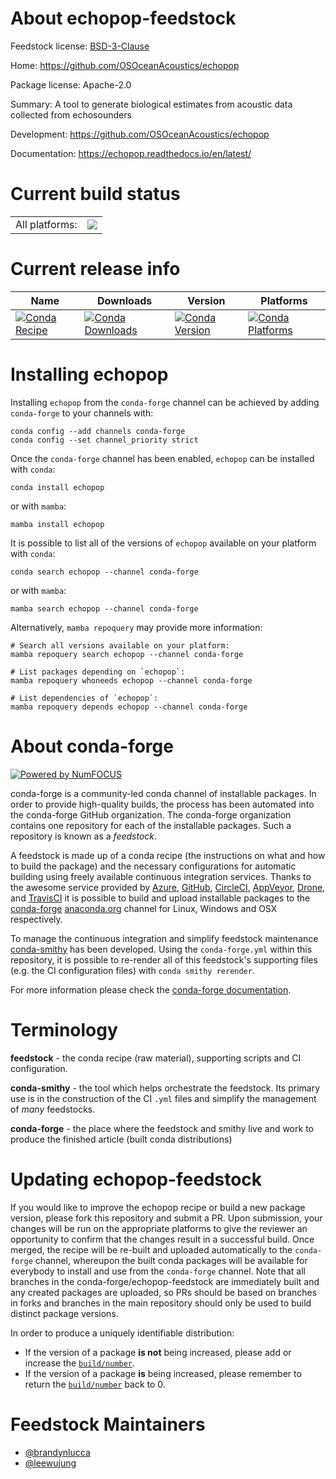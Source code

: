 About echopop-feedstock
=======================

Feedstock license: [BSD-3-Clause](https://github.com/conda-forge/echopop-feedstock/blob/main/LICENSE.txt)

Home: https://github.com/OSOceanAcoustics/echopop

Package license: Apache-2.0

Summary: A tool to generate biological estimates from acoustic data collected from echosounders

Development: https://github.com/OSOceanAcoustics/echopop

Documentation: https://echopop.readthedocs.io/en/latest/

Current build status
====================


<table><tr><td>All platforms:</td>
    <td>
      <a href="https://dev.azure.com/conda-forge/feedstock-builds/_build/latest?definitionId=23854&branchName=main">
        <img src="https://dev.azure.com/conda-forge/feedstock-builds/_apis/build/status/echopop-feedstock?branchName=main">
      </a>
    </td>
  </tr>
</table>

Current release info
====================

| Name | Downloads | Version | Platforms |
| --- | --- | --- | --- |
| [![Conda Recipe](https://img.shields.io/badge/recipe-echopop-green.svg)](https://anaconda.org/conda-forge/echopop) | [![Conda Downloads](https://img.shields.io/conda/dn/conda-forge/echopop.svg)](https://anaconda.org/conda-forge/echopop) | [![Conda Version](https://img.shields.io/conda/vn/conda-forge/echopop.svg)](https://anaconda.org/conda-forge/echopop) | [![Conda Platforms](https://img.shields.io/conda/pn/conda-forge/echopop.svg)](https://anaconda.org/conda-forge/echopop) |

Installing echopop
==================

Installing `echopop` from the `conda-forge` channel can be achieved by adding `conda-forge` to your channels with:

```
conda config --add channels conda-forge
conda config --set channel_priority strict
```

Once the `conda-forge` channel has been enabled, `echopop` can be installed with `conda`:

```
conda install echopop
```

or with `mamba`:

```
mamba install echopop
```

It is possible to list all of the versions of `echopop` available on your platform with `conda`:

```
conda search echopop --channel conda-forge
```

or with `mamba`:

```
mamba search echopop --channel conda-forge
```

Alternatively, `mamba repoquery` may provide more information:

```
# Search all versions available on your platform:
mamba repoquery search echopop --channel conda-forge

# List packages depending on `echopop`:
mamba repoquery whoneeds echopop --channel conda-forge

# List dependencies of `echopop`:
mamba repoquery depends echopop --channel conda-forge
```


About conda-forge
=================

[![Powered by
NumFOCUS](https://img.shields.io/badge/powered%20by-NumFOCUS-orange.svg?style=flat&colorA=E1523D&colorB=007D8A)](https://numfocus.org)

conda-forge is a community-led conda channel of installable packages.
In order to provide high-quality builds, the process has been automated into the
conda-forge GitHub organization. The conda-forge organization contains one repository
for each of the installable packages. Such a repository is known as a *feedstock*.

A feedstock is made up of a conda recipe (the instructions on what and how to build
the package) and the necessary configurations for automatic building using freely
available continuous integration services. Thanks to the awesome service provided by
[Azure](https://azure.microsoft.com/en-us/services/devops/), [GitHub](https://github.com/),
[CircleCI](https://circleci.com/), [AppVeyor](https://www.appveyor.com/),
[Drone](https://cloud.drone.io/welcome), and [TravisCI](https://travis-ci.com/)
it is possible to build and upload installable packages to the
[conda-forge](https://anaconda.org/conda-forge) [anaconda.org](https://anaconda.org/)
channel for Linux, Windows and OSX respectively.

To manage the continuous integration and simplify feedstock maintenance
[conda-smithy](https://github.com/conda-forge/conda-smithy) has been developed.
Using the ``conda-forge.yml`` within this repository, it is possible to re-render all of
this feedstock's supporting files (e.g. the CI configuration files) with ``conda smithy rerender``.

For more information please check the [conda-forge documentation](https://conda-forge.org/docs/).

Terminology
===========

**feedstock** - the conda recipe (raw material), supporting scripts and CI configuration.

**conda-smithy** - the tool which helps orchestrate the feedstock.
                   Its primary use is in the construction of the CI ``.yml`` files
                   and simplify the management of *many* feedstocks.

**conda-forge** - the place where the feedstock and smithy live and work to
                  produce the finished article (built conda distributions)


Updating echopop-feedstock
==========================

If you would like to improve the echopop recipe or build a new
package version, please fork this repository and submit a PR. Upon submission,
your changes will be run on the appropriate platforms to give the reviewer an
opportunity to confirm that the changes result in a successful build. Once
merged, the recipe will be re-built and uploaded automatically to the
`conda-forge` channel, whereupon the built conda packages will be available for
everybody to install and use from the `conda-forge` channel.
Note that all branches in the conda-forge/echopop-feedstock are
immediately built and any created packages are uploaded, so PRs should be based
on branches in forks and branches in the main repository should only be used to
build distinct package versions.

In order to produce a uniquely identifiable distribution:
 * If the version of a package **is not** being increased, please add or increase
   the [``build/number``](https://docs.conda.io/projects/conda-build/en/latest/resources/define-metadata.html#build-number-and-string).
 * If the version of a package **is** being increased, please remember to return
   the [``build/number``](https://docs.conda.io/projects/conda-build/en/latest/resources/define-metadata.html#build-number-and-string)
   back to 0.

Feedstock Maintainers
=====================

* [@brandynlucca](https://github.com/brandynlucca/)
* [@leewujung](https://github.com/leewujung/)

